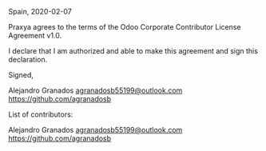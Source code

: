 Spain, 2020-02-07

Praxya agrees to the terms of the Odoo Corporate Contributor License Agreement v1.0.

I declare that I am authorized and able to make this agreement and sign this
declaration.

Signed,

Alejandro Granados agranadosb55199@outlook.com https://github.com/agranadosb

List of contributors:

Alejandro Granados agranadosb55199@outlook.com https://github.com/agranadosb
